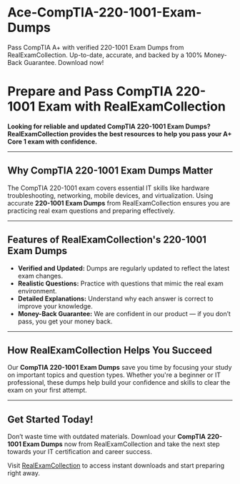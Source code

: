 # Ace-CompTIA-220-1001-Exam-Dumps
Pass CompTIA A+ with verified 220-1001 Exam Dumps from RealExamCollection. Up-to-date, accurate, and backed by a 100% Money-Back Guarantee. Download now!
# Prepare and Pass CompTIA 220-1001 Exam with RealExamCollection

**Looking for reliable and updated CompTIA 220-1001 Exam Dumps? RealExamCollection provides the best resources to help you pass your A+ Core 1 exam with confidence.**

---

## Why CompTIA 220-1001 Exam Dumps Matter

The CompTIA 220-1001 exam covers essential IT skills like hardware troubleshooting, networking, mobile devices, and virtualization. Using accurate **220-1001 Exam Dumps** from RealExamCollection ensures you are practicing real exam questions and preparing effectively.

---

## Features of RealExamCollection's 220-1001 Exam Dumps

- **Verified and Updated:** Dumps are regularly updated to reflect the latest exam changes.  
- **Realistic Questions:** Practice with questions that mimic the real exam environment.  
- **Detailed Explanations:** Understand why each answer is correct to improve your knowledge.  
- **Money-Back Guarantee:** We are confident in our product — if you don’t pass, you get your money back.

---

## How RealExamCollection Helps You Succeed

Our **CompTIA 220-1001 Exam Dumps** save you time by focusing your study on important topics and question types. Whether you're a beginner or IT professional, these dumps help build your confidence and skills to clear the exam on your first attempt.

---

## Get Started Today!

Don’t waste time with outdated materials. Download your **CompTIA 220-1001 Exam Dumps** now from RealExamCollection and take the next step towards your IT certification and career success.

Visit [RealExamCollection](https://www.realexamcollection.com) to access instant downloads and start preparing right away.


